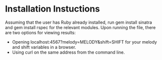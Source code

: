 # Installation Instuctions

Assuming that the user has Ruby already installed, run gem install sinatra and gem install rspec for the relevant modules.
Upon running the file, there are two options for viewing results:
  - Opening localhost:4567?melody=MELODY&shift=SHIFT for your melody and shift variables in a browser.
  - Using curl on the same address from the command line.
